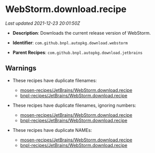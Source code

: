 # WebStorm.download.recipe

_Last updated 2021-12-23 20:01:50Z_

- **Description**: Downloads the current release version of WebStorm.

- **Identifier**: `com.github.bnpl.autopkg.download.webstorm`

- **Parent Recipes**: `com.github.bnpl.autopkg.download.jetbrains`


## Warnings

- These recipes have duplicate filenames:
    - [mosen-recipes/JetBrains/WebStorm.download.recipe](/autopkg-dupe-tracker/mosen-recipes/JetBrains/WebStorm.download.recipe)
    - [bnpl-recipes/JetBrains/WebStorm.download.recipe](/autopkg-dupe-tracker/bnpl-recipes/JetBrains/WebStorm.download.recipe)

- These recipes have duplicate filenames, ignoring numbers:
    - [mosen-recipes/JetBrains/WebStorm.download.recipe](/autopkg-dupe-tracker/mosen-recipes/JetBrains/WebStorm.download.recipe)
    - [bnpl-recipes/JetBrains/WebStorm.download.recipe](/autopkg-dupe-tracker/bnpl-recipes/JetBrains/WebStorm.download.recipe)

- These recipes have duplicate NAMEs:
    - [mosen-recipes/JetBrains/WebStorm.download.recipe](/autopkg-dupe-tracker/mosen-recipes/JetBrains/WebStorm.download.recipe)
    - [bnpl-recipes/JetBrains/WebStorm.download.recipe](/autopkg-dupe-tracker/bnpl-recipes/JetBrains/WebStorm.download.recipe)